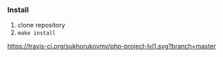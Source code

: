 ### Install

1. clone repository
1. `make install`


https://travis-ci.org/sukhorukovmv/php-project-lvl1.svg?branch=master
